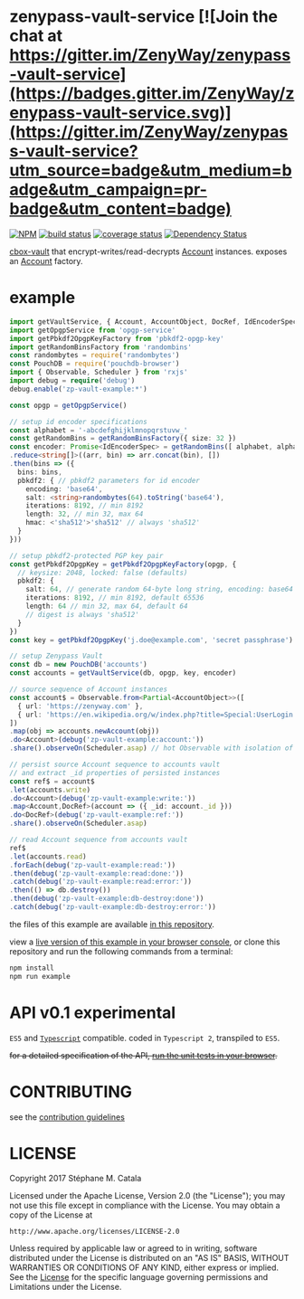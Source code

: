 # zenypass-vault-service [![Join the chat at https://gitter.im/ZenyWay/zenypass-vault-service](https://badges.gitter.im/ZenyWay/zenypass-vault-service.svg)](https://gitter.im/ZenyWay/zenypass-vault-service?utm_source=badge&utm_medium=badge&utm_campaign=pr-badge&utm_content=badge)
[![NPM](https://nodei.co/npm/zenypass-vault-service.png?compact=true)](https://nodei.co/npm/zenypass-vault-service/)
[![build status](https://travis-ci.org/ZenyWay/zenypass-vault-service.svg?branch=master)](https://travis-ci.org/ZenyWay/zenypass-vault-service)
[![coverage status](https://coveralls.io/repos/github/ZenyWay/zenypass-vault-service/badge.svg?branch=master)](https://coveralls.io/github/ZenyWay/zenypass-vault-service)
[![Dependency Status](https://gemnasium.com/badges/github.com/ZenyWay/zenypass-vault-service.svg)](https://gemnasium.com/github.com/ZenyWay/zenypass-vault-service)

[cbox-vault](https://www.npmjs.com/package/cbox-vault/)
that encrypt-writes/read-decrypts
[Account](https://www.npmjs.com/package/zenypass-account-model/) instances.
exposes an [Account](https://www.npmjs.com/package/zenypass-account-model/) factory.

# <a name="example"></a> example
```ts
import getVaultService, { Account, AccountObject, DocRef, IdEncoderSpec } from 'zenypass-vault-service'
import getOpgpService from 'opgp-service'
import getPbkdf2OpgpKeyFactory from 'pbkdf2-opgp-key'
import getRandomBinsFactory from 'randombins'
const randombytes = require('randombytes')
const PouchDB = require('pouchdb-browser')
import { Observable, Scheduler } from 'rxjs'
import debug = require('debug')
debug.enable('zp-vault-example:*')

const opgp = getOpgpService()

// setup id encoder specifications
const alphabet = '-abcdefghijklmnopqrstuvw_'
const getRandomBins = getRandomBinsFactory({ size: 32 })
const encoder: Promise<IdEncoderSpec> = getRandomBins([ alphabet, alphabet ])
.reduce<string[]>((arr, bin) => arr.concat(bin), [])
.then(bins => ({
  bins: bins,
  pbkdf2: { // pbkdf2 parameters for id encoder
    encoding: 'base64',
    salt: <string>randombytes(64).toString('base64'),
    iterations: 8192, // min 8192
    length: 32, // min 32, max 64
    hmac: <'sha512'>'sha512' // always 'sha512'
  }
}))

// setup pbkdf2-protected PGP key pair
const getPbkdf2OpgpKey = getPbkdf2OpgpKeyFactory(opgp, {
  // keysize: 2048, locked: false (defaults)
  pbkdf2: {
    salt: 64, // generate random 64-byte long string, encoding: base64 (default)
    iterations: 8192, // min 8192, default 65536
    length: 64 // min 32, max 64, default 64
    // digest is always 'sha512'
  }
})
const key = getPbkdf2OpgpKey('j.doe@example.com', 'secret passphrase')

// setup Zenypass Vault
const db = new PouchDB('accounts')
const accounts = getVaultService(db, opgp, key, encoder)

// source sequence of Account instances
const account$ = Observable.from<Partial<AccountObject>>([
  { url: 'https://zenyway.com' },
  { url: 'https://en.wikipedia.org/w/index.php?title=Special:UserLogin' }
])
.map(obj => accounts.newAccount(obj))
.do<Account>(debug('zp-vault-example:account:'))
.share().observeOn(Scheduler.asap) // hot Observable with isolation of subscriptions

// persist source Account sequence to accounts vault
// and extract _id properties of persisted instances
const ref$ = account$
.let(accounts.write)
.do<Account>(debug('zp-vault-example:write:'))
.map<Account,DocRef>(account => ({ _id: account._id }))
.do<DocRef>(debug('zp-vault-example:ref:'))
.share().observeOn(Scheduler.asap)

// read Account sequence from accounts vault
ref$
.let(accounts.read)
.forEach(debug('zp-vault-example:read:'))
.then(debug('zp-vault-example:read:done:'))
.catch(debug('zp-vault-example:read:error:'))
.then(() => db.destroy())
.then(debug('zp-vault-example:db-destroy:done'))
.catch(debug('zp-vault-example:db-destroy:error:'))
```
the files of this example are available [in this repository](./spec/example).

view a [live version of this example in your browser console](https://cdn.rawgit.com/ZenyWay/zenypass-vault-service/v0.1.0/spec/example/index.html),
or clone this repository and run the following commands from a terminal:
```bash
npm install
npm run example
```

# <a name="api"></a> API v0.1 experimental
`ES5` and [`Typescript`](http://www.typescriptlang.org/) compatible.
coded in `Typescript 2`, transpiled to `ES5`.

~~for a detailed specification of the API,
[run the unit tests in your browser](https://cdn.rawgit.com/ZenyWay/zenypass-vault-service/v0.1.0/spec/web/index.html).~~

# <a name="contributing"></a> CONTRIBUTING
see the [contribution guidelines](./CONTRIBUTING.md)

# <a name="license"></a> LICENSE
Copyright 2017 Stéphane M. Catala

Licensed under the Apache License, Version 2.0 (the "License");
you may not use this file except in compliance with the License.
You may obtain a copy of the License at

    http://www.apache.org/licenses/LICENSE-2.0

Unless required by applicable law or agreed to in writing, software
distributed under the License is distributed on an "AS IS" BASIS,
WITHOUT WARRANTIES OR CONDITIONS OF ANY KIND, either express or implied.
See the [License](./LICENSE) for the specific language governing permissions and
Limitations under the License.
